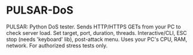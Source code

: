 # PULSAR-DoS
PULSAR: Python DoS tester. Sends HTTP/HTTPS GETs from your PC to check server load. Set target, port, duration, threads. Interactive/CLI, ESC stop (needs 'keyboard' lib), post-attack menu. Uses your PC's CPU, RAM, network. For authorized stress tests only.
